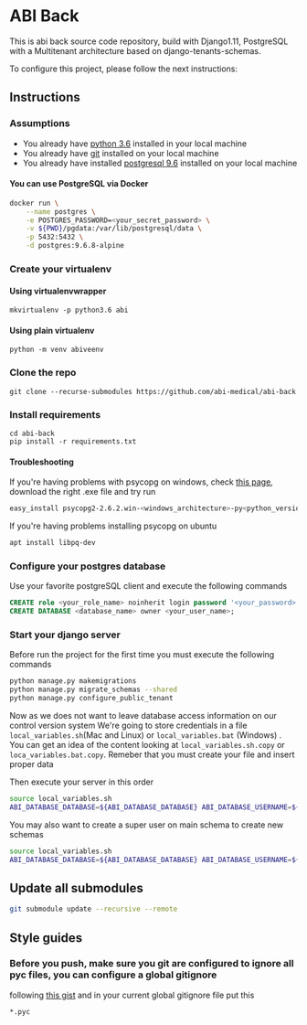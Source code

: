 # ABI Back

This is abi back source code repository, build with Django1.11, PostgreSQL with a Multitenant architecture based on django-tenants-schemas.

To configure this project, please follow the next instructions:

## Instructions

### Assumptions

- You already have [python 3.6](https://www.python.org/downloads/) installed in your local machine
- You already have [git](https://git-scm.com/downloads) installed on your local machine
- You already have installed [postgresql 9.6](https://www.postgresql.org/download/) installed on your local machine

#### You can use PostgreSQL via Docker

```bash
docker run \
    --name postgres \
    -e POSTGRES_PASSWORD=<your_secret_password> \
    -v ${PWD}/pgdata:/var/lib/postgresql/data \
    -p 5432:5432 \
    -d postgres:9.6.8-alpine
```

### Create your virtualenv

#### Using virtualenvwrapper
```shell
mkvirtualenv -p python3.6 abi 
```

#### Using plain virtualenv
```shell
python -m venv abiveenv
```

### Clone the repo
```shell
git clone --recurse-submodules https://github.com/abi-medical/abi-back
```

### Install requirements
```
cd abi-back
pip install -r requirements.txt
```

#### Troubleshooting
If you're having problems with psycopg on windows, check [this page](http://www.stickpeople.com/projects/python/win-psycopg/), 
download the right .exe file and try run
  
```bash
easy_install psycopg2-2.6.2.win-<windows_architecture>-py<python_version>-pg9.5.3-release.exe
```

If you're having problems installing psycopg on ubuntu
```bash
apt install libpq-dev
```

### Configure your postgres database

Use your favorite postgreSQL client and execute the following commands 

```sql
CREATE role <your_role_name> noinherit login password '<your_password>';
CREATE DATABASE <database_name> owner <your_user_name>;
```

### Start your django server

Before run the project for the first time you must execute the following commands

```bash
python manage.py makemigrations
python manage.py migrate_schemas --shared
python manage.py configure_public_tenant
```

Now as we does not want to leave database access information on our control version system
We're going to store credentials in a file `local_variables.sh`(Mac and Linux) or `local_variables.bat` (Windows) . You can get an idea of the content
looking at `local_variables.sh.copy` or `loca_variables.bat.copy`. Remeber that you must create your file and insert proper data

Then execute your server in this order


```bash
source local_variables.sh
ABI_DATABASE_DATABASE=${ABI_DATABASE_DATABASE} ABI_DATABASE_USERNAME=${ABI_DATABASE_USERNAME} ABI_DATABASE_PASSWORD=${ABI_DATABASE_PASSWORD} ./manage.py runserver 8000
```

You may also want to create a super user on main schema to create new schemas

```bash
source local_variables.sh
ABI_DATABASE_DATABASE=${ABI_DATABASE_DATABASE} ABI_DATABASE_USERNAME=${ABI_DATABASE_USERNAME} ABI_DATABASE_PASSWORD=${ABI_DATABASE_PASSWORD} ./manage.py createsuperuser
```

## Update all submodules

```bash
git submodule update --recursive --remote
```

## Style guides

### Before you push, make sure you git are configured to ignore all pyc files, you can configure a global gitignore 
following [this gist](https://gist.github.com/subfuzion/db7f57fff2fb6998a16c) and in your current global gitignore file put this

```
*.pyc
```
